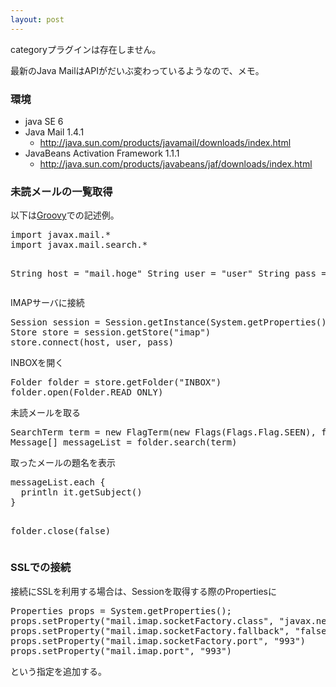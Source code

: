 ```yaml
---
layout: post
---
```

<p><span class="error">categoryプラグインは存在しません。</span></p>
<p>最新のJava MailはAPIがだいぶ変わっているようなので、メモ。</p>
<h3>環境</h3>
<ul>
<li>java SE 6</li>
<li>Java Mail 1.4.1<ul>
<li><a href="http://java.sun.com/products/javamail/downloads/index.html">http://java.sun.com/products/javamail/downloads/index.html</a></li>
</ul>
<li>JavaBeans Activation Framework 1.1.1<ul>
<li><a href="http://java.sun.com/products/javabeans/jaf/downloads/index.html">http://java.sun.com/products/javabeans/jaf/downloads/index.html</a></li>
</ul>
</ul>
<h3>未読メールの一覧取得</h3>
<p>以下は<a href="http://groovy.codehaus.org/">Groovy</a>での記述例。</p>
<pre>import javax.mail.*
import javax.mail.search.*

String host = &quot;mail.hoge&quot;
String user = &quot;user&quot;
String pass = &quot;pass&quot;
</pre>
<p>IMAPサーバに接続</p>
<pre>Session session = Session.getInstance(System.getProperties(), null)
Store store = session.getStore(&quot;imap&quot;)
store.connect(host, user, pass)
</pre>
<p>INBOXを開く</p>
<pre>Folder folder = store.getFolder(&quot;INBOX&quot;)
folder.open(Folder.READ_ONLY)
</pre>
<p>未読メールを取る</p>
<pre>SearchTerm term = new FlagTerm(new Flags(Flags.Flag.SEEN), false)
Message[] messageList = folder.search(term)
</pre>
<p>取ったメールの題名を表示</p>
<pre>messageList.each {
  println it.getSubject()
}

folder.close(false)
</pre>
<h3>SSLでの接続</h3>
<p>接続にSSLを利用する場合は、Sessionを取得する際のPropertiesに</p>
<pre>Properties props = System.getProperties();
props.setProperty(&quot;mail.imap.socketFactory.class&quot;, &quot;javax.net.ssl.SSLSocketFactory&quot;)
props.setProperty(&quot;mail.imap.socketFactory.fallback&quot;, &quot;false&quot;)
props.setProperty(&quot;mail.imap.socketFactory.port&quot;, &quot;993&quot;)
props.setProperty(&quot;mail.imap.port&quot;, &quot;993&quot;)
</pre>
<p>という指定を追加する。</p>
